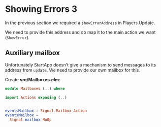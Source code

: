 # Showing Errors 3

In the previous section we required a `showErrorAddress` in Players.Update.

We need to provide this address and do map it to the main action we want (`ShowError`).

## Auxiliary mailbox

Unfortunately StartApp doesn't give a mechanism to send messages to its address from `update`. We need to provide our own mailbox for this.

Create __src/Mailboxes.elm__:

```elm
module Mailboxes (..) where

import Actions exposing (..)


eventsMailbox : Signal.Mailbox Action
eventsMailbox =
  Signal.mailbox NoOp
```